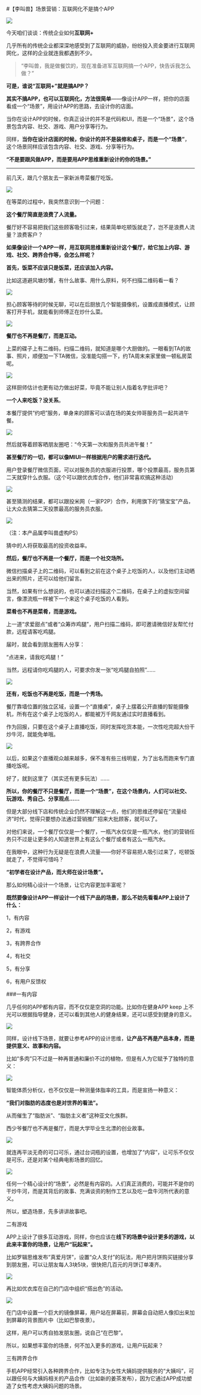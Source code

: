 #【李叫兽】场景营销：互联网化不是搞个APP

![](http://mmbiz.qpic.cn/mmbiz/As7mscS0UOAuSus5ZDib0JUfZicxFToaxVXJEyDh6rBHLkyQNhFZsoKVVtQmzqoSGrSetZ0bxE3EQuGFLgZuHrmQ/640?wx_fmt=jpeg&tp=webp&wxfrom=5)

今天咱们谈谈：传统企业如何**互联网+**

几乎所有的传统企业都深深地感受到了互联网的威胁，纷纷投入资金要进行互联网网化，这样的企业就连我都遇到不少。

> “李叫兽，我是做餐饮的，现在准备进军互联网搞一个APP，快告诉我怎么做？”

**可是，谁说“互联网+”就是搞APP？**

**其实不搞APP，也可以互联网化，方法很简单**——像设计APP一样，把你的店面看成一个“场景”，用设计APP的思路，去设计你的店面。

当你在设计APP的时候，你真正设计的并不是代码和UI，而是一个“场景”，这个场景包含内容、社交、游戏、用户分享等行为。

同样，**当你在设计店面的时候，你设计的并不是装修和桌子，而是一个“场景”**，这个场景同样应该包含内容、社交、游戏、分享等行为。

**“不是要跟风做APP，而是要用APP思维重新设计的你的场景。”**
- - - - - - - - - - -

前几天，跟几个朋友去一家新派粤菜餐厅吃饭。

![](http://mmbiz.qpic.cn/mmbiz/As7mscS0UOAuSus5ZDib0JUfZicxFToaxVzjicbOEDv8RgDD526EeQpe8WdicbmaO52EkeP2sIhic5kMjPr7d5G3RHg/640?wx_fmt=jpeg&tp=webp&wxfrom=5&wx_lazy=1)

在等菜的过程中，我突然意识到一个问题：

**这个餐厅简直是浪费了人流量。**

餐厅好不容易把我们这些顾客吸引过来，结果简单吃顿饭就走了，岂不是浪费人流量？浪费客户？

**如果像设计一个APP一样，用互联网思维重新设计这个餐厅，给它加上内容、游戏、社交、跨界合作等，会怎么样呢？**

**首先，饭菜不应该只是饭菜，还应该加入内容。**

比如这道避风塘炒蟹，有什么故事、用什么原料，何不扫描二维码看一看？

![](http://mmbiz.qpic.cn/mmbiz/As7mscS0UOAuSus5ZDib0JUfZicxFToaxVfy0rQo0reAzqIEcBZMF4KHrxv9Ysa5ffK5mibO3njKq7ibvGFuhGcmFw/640?wx_fmt=jpeg&tp=webp&wxfrom=5&wx_lazy=1)

担心顾客等待的时候无聊，可以在后厨放几个智能摄像机，设置成直播模式，让顾客打开手机，就能看到师傅正在炒什么菜。

![](http://mmbiz.qpic.cn/mmbiz/As7mscS0UOAuSus5ZDib0JUfZicxFToaxVHOC8BLoacwnjEVSvXnphudyuu5pkPolOV6ibRT4bYB1tGb22uzUdXNA/640?wx_fmt=jpeg&tp=webp&wxfrom=5&wx_lazy=1)

**餐厅也不再是餐厅，而是互动。**

上菜的碟子上有二维码，扫描二维码，就知道是哪个大厨做的。一眼看到TA的故事、照片，顺便加一下TA微信，没准能勾搭一下，约TA周末来家里做一顿私房菜呢。

![](http://mmbiz.qpic.cn/mmbiz/As7mscS0UOAuSus5ZDib0JUfZicxFToaxVhTcPic9gbuklSRg4oWS0xux7RaIZzELGJmIjO5pOjLk7hiaEw9icYYlbg/640?wx_fmt=jpeg&tp=webp&wxfrom=5&wx_lazy=1)

这样厨师估计也更有动力做出好菜，毕竟不能让别人指着名字批评吧？

**一个人来吃饭？没关系**。

本餐厅提供“约吧”服务，单身来的顾客可以请在场的美女帅哥服务员一起共进午餐。

![](http://mmbiz.qpic.cn/mmbiz/As7mscS0UOAuSus5ZDib0JUfZicxFToaxVc37MWVbTp3CXONcoSiaQ03p2hI43DKqcHl4lak8gVzzSZkRen5B8cUw/640?wx_fmt=jpeg&tp=webp&wxfrom=5&wx_lazy=1)

然后就等着顾客晒朋友圈吧：“今天第一次和服务员共进午餐！”

**甚至餐厅的一切，都可以像MIUI一样根据用户的需求进行迭代。**

用户登录餐厅微信页面，可以对服务员的衣服进行投票，哪个投票最高，服务员第二天就穿什么衣服。（这个可以跟优衣库合作，他们非常喜欢搞这种活动）

![](http://mmbiz.qpic.cn/mmbiz/As7mscS0UOAuSus5ZDib0JUfZicxFToaxV09SCLGNLzUBzCTvHn1hfT6icOH8UJePibvNlmZTmGydLYxjMedbNeK0w/640?wx_fmt=jpeg&tp=webp&wxfrom=5&wx_lazy=1)

甚至猜测的结果，都可以跟投米网（一家P2P）合作，利用旗下的“猜宝宝”产品，让大众去猜第二天投票最高的服务员衣服。

![](http://mmbiz.qpic.cn/mmbiz/As7mscS0UOAuSus5ZDib0JUfZicxFToaxVJEvD1NQYkTib7PUOGOOphaRXFqcibpfUGbgADeoBfnGJBB11H7jMH24g/640?wx_fmt=jpeg&tp=webp&wxfrom=5&wx_lazy=1)

（注：本产品属李叫兽虚构PS）

猜中的人将获取最高的投资收益率。

**然后，餐厅也不再是一个餐厅，而是一个社交场所。**

微信扫描桌子上的二维码，可以看到之前在这个桌子上吃饭的人，以及他们主动晒出来的照片，还可以给他们留言。

当然，如果有什么想说的，也可以通过扫描这个二维码，在桌子上的虚拟空间留言，像漂流瓶一样被下一个来这个桌子吃饭的人看到。

**菜肴也不再是菜肴，而是游戏。**

上一道“求爱甜点”或者“众筹炸鸡腿”，用户扫描二维码，即可邀请微信好友帮忙付款，远程请客吃鸡腿。

届时，就会看到朋友圈有人分享：

“点进来，请我吃鸡腿！”

当然，远程请你吃鸡腿的人，可要求你发一张“吃鸡腿自拍照”……

![](http://mmbiz.qpic.cn/mmbiz/As7mscS0UOAuSus5ZDib0JUfZicxFToaxV1GLL9vuQSZ3tKyAca25xFxWWVqUicF89A6iaT4sBDXeEcMS2BSZQEFzg/640?wx_fmt=jpeg&tp=webp&wxfrom=5&wx_lazy=1)

**还有，吃饭也不再是吃饭，而是一个秀场。**

餐厅靠墙位置的独立区域，设置一个“直播桌”，桌子上摆着公开直播的智能摄像机，所有在这个桌子上吃饭的人，都能被万千网友通过实时直播看到。

作为回报，只要在这个桌子上直播吃饭，同时发挥吃货本能，一次性吃完超大份干炒牛河，就能免单哦。

![](http://mmbiz.qpic.cn/mmbiz/As7mscS0UOAuSus5ZDib0JUfZicxFToaxVUy7SPZKWvzKrytgc6ibXvHIMRU8wTPsHiajhiaUAku6sn6qhPfOy5nv7Q/640?wx_fmt=jpeg&tp=webp&wxfrom=5&wx_lazy=1)

以后，如果这个直播观众越来越多，保不准有些三线明星，为了出名而跑来专门直播吃饭呢。

好了，就到这里了（其实还有更多玩法）……

**所以，你的餐厅不只是餐厅，而是一个“场景”，在这个场景内，人们可以社交、玩游戏、秀自己、分享观点……**

但是大部分线下店和传统企业仍然不理解这一点，他们的思维还停留在“流量经济”时代，觉得只要想办法通过营销推广招来大批顾客，就可以了。

对他们来说，一个餐厅仅仅是一个餐厅，一瓶汽水仅仅是一瓶汽水，他们的营销任务只不过是让更多的人知道世界上有这么个餐厅或者有这么一瓶汽水。

在我眼中，这种行为无疑是在浪费人流量——你好不容易把人吸引过来了，吃顿饭就走了，不觉得可惜吗？

**“初学者在设计产品，而大师在设计场景”。**

那么如何精心设计一个场景，让它内容更加丰富呢？

**既然要像设计APP一样设计一个线下产品的场景，那么不妨先看看APP上设计了什么：**

1，有内容

2，有游戏

3，有跨界合作

4，有社交

5，有分享

6，有用户反馈权

###一有内容

几乎任何的APP都有内容，而不仅仅是空洞的功能。比如你在健身APP keep 上不光可以根据指导健身，还可以看到其他人的健身结果，还可以感受到健身的意义。

![](http://mmbiz.qpic.cn/mmbiz/As7mscS0UOAuSus5ZDib0JUfZicxFToaxVnRic0otUPryBY7SFbg9oCOjoOu8fxKsIbiahez0puSicGWBDNia1NJUjFg/640?wx_fmt=jpeg&tp=webp&wxfrom=5&wx_lazy=1)

同样，设计线下场景，就要让参考APP的设计思维，**让产品不再是产品本身，而是提供意义、故事和内容。**

比如“多肉”只不过是一种再普通和廉价不过的植物，但是有人为它赋予了独特的意义：

![](http://mmbiz.qpic.cn/mmbiz/As7mscS0UOAuSus5ZDib0JUfZicxFToaxVibJd137olsCibpibPpxJ0PbS7WMlCCjJUlicwc8KkmZUedl6hDfOYFaCrA/640?wx_fmt=jpeg&tp=webp&wxfrom=5&wx_lazy=1)

智能体质分析仪，也不仅仅是一种测量体脂率的工具，而是宣扬一种意义：

**“我们对脂肪的态度也是对世界的看法”。**

从而催生了“脂肪派”、“脂肪主义者”这种亚文化族群。

西少爷餐厅也不再是餐厅，而是大学毕业生北漂的创业故事。

![](http://mmbiz.qpic.cn/mmbiz/As7mscS0UOAuSus5ZDib0JUfZicxFToaxV2aDf2iavKkfremSGj9ENwTyicKKic82aVBia1sr9woqick3OKCKaw8Uvlyg/640?wx_fmt=jpeg&tp=webp&wxfrom=5&wx_lazy=1)

就连再平淡无奇的可口可乐，通过台词瓶的设置，也增加了“内容”，让可乐不仅仅是可乐，还是对某个经典电影场景的回忆。

![](http://mmbiz.qpic.cn/mmbiz/As7mscS0UOAuSus5ZDib0JUfZicxFToaxViboKxyNpxIN9ibVREziaXfneVXQDdtgB6f8wL4PuNEhPUibBicnpY37K9cQ/640?wx_fmt=jpeg&tp=webp&wxfrom=5&wx_lazy=1)

任何一个精心设计的“场景”，必然是有内容的。人们真正消费的，可能并不是你的干炒牛河，而是其背后的故事、充满谈资的制作工艺以及吃一盘牛河所代表的意义。

所以，塑造场景，先多讲讲故事吧。

二有游戏

APP上设计了很多互动游戏，同样，你也应该在**线下的场景中设计更多的游戏，以此来丰富你的场景，让用户“玩起来”。**

比如罗辑思维发布“真爱月饼”，设置“众人支付”的玩法，用户把月饼购买链接分享到朋友圈，可以让朋友每人3块5块，很快把几百元的月饼订单凑齐。

![](http://mmbiz.qpic.cn/mmbiz/As7mscS0UOAuSus5ZDib0JUfZicxFToaxV4P1Wh7wrOWlaM9mrZKiazhHUP9o5ww72fIwNNZxpW8XSfMN8wDc8BJQ/640?wx_fmt=jpeg&tp=webp&wxfrom=5&wx_lazy=1)

再比如优衣库在自己的门店中组织“搭出色”的活动。

![](http://mmbiz.qpic.cn/mmbiz/As7mscS0UOAuSus5ZDib0JUfZicxFToaxVQHSLIX9PE3PHQy0MFs5jYIQAiczAbcX2oTzNeC9iaJ0JnMp1XkP6P3xA/640?wx_fmt=jpeg&tp=webp&wxfrom=5&wx_lazy=1)

在门店中设置一个巨大的镜像屏幕，用户站在屏幕前，屏幕会自动把人像扣出来加到屏幕的背景图片中（比如巴黎夜景）。

这样，用户可以秀自拍发朋友圈，说自己“在巴黎”。

所以，如果想丰富你的场景，何不加入更多的游戏，让用户玩起来？

三有跨界合作

手机APP经常引入各种跨界合作，比如专注为女性大姨妈提供服务的“大姨吗”，可以跟任何与大姨妈相关的产品合作（比如新的姜茶发布），因为它通过APP成功塑造了女性考虑大姨妈问题的场景。